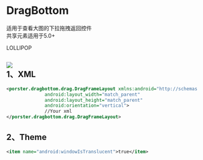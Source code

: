 # DragBottom
适用于查看大图的下拉拖拽返回控件<br>
共享元素适用于5.0+<br>

LOLLIPOP

![](https://github.com/vvinner/DragBottom/blob/master/case.gif)<br>
1、XML
-------
```Xml
<porster.dragbottom.drag.DragFrameLayout xmlns:android="http://schemas.android.com/apk/res/android"
              android:layout_width="match_parent"
              android:layout_height="match_parent"
              android:orientation="vertical">
              //Your xml
</porster.dragbottom.drag.DragFrameLayout>
```
2、Theme  
-------
```Xml
<item name="android:windowIsTranslucent">true</item>
```
